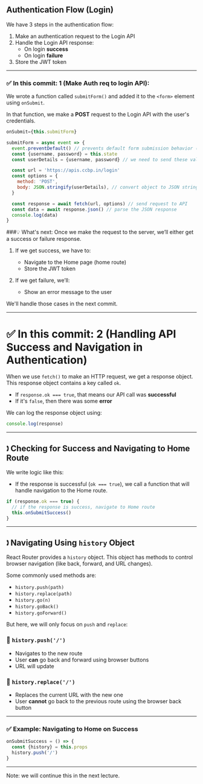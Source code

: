 ## Authentication Flow (Login)

We have 3 steps in the authentication flow:

1. Make an authentication request to the Login API  
2. Handle the Login API response:  
   - On login **success**  
   - On login **failure**  
3. Store the JWT token

---

### ✅ In this commit: 1 (Make Auth req to login API):

We wrote a function called `submitForm()` and added it to the `<form>` element using `onSubmit`.

In that function, we make a **POST** request to the Login API with the user's credentials.

```js
onSubmit={this.submitForm}
```

```js
submitForm = async event => {
  event.preventDefault() // prevents default form submission behavior (like page reload)
  const {username, password} = this.state
  const userDetails = {username, password} // we need to send these values to the API

  const url = 'https://apis.ccbp.in/login'
  const options = {
    method: 'POST',
    body: JSON.stringify(userDetails), // convert object to JSON string
  }

  const response = await fetch(url, options) // send request to API
  const data = await response.json() // parse the JSON response
  console.log(data)
}

```

###💡 What's next:
Once we make the request to the server, we’ll either get a success or failure response.
1. If we get success, we have to:
    - Navigate to the Home page (home route)
    - Store the JWT token

2. If we get failure, we’ll:
    - Show an error message to the user

We'll handle those cases in the next commit.

---

# ✅ In this commit: 2 (Handling API Success and Navigation in Authentication)

When we use `fetch()` to make an HTTP request, we get a response object.
This response object contains a key called `ok`.

* If `response.ok === true`, that means our API call was **successful**
* If it's `false`, then there was some **error**

We can log the response object using:

```js
console.log(response)
```

---

## 🕽 Checking for Success and Navigating to Home Route

We write logic like this:

* If the response is successful (`ok === true`), we call a function that will handle navigation to the Home route.

```js
if (response.ok === true) {
  // if the response is success, navigate to Home route
  this.onSubmitSuccess()
}
```

---

## 🕽 Navigating Using `history` Object

React Router provides a `history` object.
This object has methods to control browser navigation (like back, forward, and URL changes).

Some commonly used methods are:

* `history.push(path)`
* `history.replace(path)`
* `history.go(n)`
* `history.goBack()`
* `history.goForward()`

But here, we will only focus on `push` and `replace`:

### 🔹 `history.push('/')`

* Navigates to the new route
* User **can** go back and forward using browser buttons
* URL will update

### 🔹 `history.replace('/')`

* Replaces the current URL with the new one
* User **cannot** go back to the previous route using the browser back button

---

### ✅ Example: Navigating to Home on Success

```js
onSubmitSuccess = () => {
  const {history} = this.props
  history.push('/')
}
```

---
Note: we will continue this in the next lecture.
